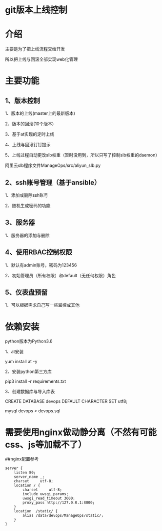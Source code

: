 # git版本上线控制


# 介绍
主要是为了把上线流程交给开发

所以把上线与回滚全部实现web化管理



# 主要功能
## 1、版本控制

1、版本的上线(master上的最新版本)

2、版本的回滚(10个版本)

3、基于at实现的定时上线

4、上线与回滚钉钉提示

5、上线过程自动更改slb权重（暂时没用到，所以只写了控制slb权重的daemon）

阿里云slb程序文件ManageOps/src/aliyun_slb.py

## 2、ssh账号管理（基于ansible）

1、添加或删除ssh账号

2、随机生成密码的功能

## 3、服务器

1、服务器的添加与删除

## 4、使用RBAC控制权限

1、默认有admin账号，密码为123456

2、初始管理员（所有权限）和default（无任何权限）角色

## 5、仪表盘预留

1、可以根据需求自己写一些监控或其他


# 依赖安装

python版本为Python3.6

1、at安装

yum install at -y

2、安装python第三方库

pip3 install -r requirements.txt

3、创建数据库与导入库表

CREATE DATABASE devops DEFAULT CHARACTER SET utf8;

mysql devops <  devops.sql 


# 需要使用nginx做动静分离（不然有可能css、js等加载不了）

##nginx配置参考

```
server {
    listen 80;
    server_name _;
    charset     utf-8;
    location / {
        charset     utf-8;
        include uwsgi_params;
        uwsgi_read_timeout 3600;
        proxy_pass http://127.0.0.1:8000;
    }
    location  /static/ {
        alias /data/devops/ManageOps/static/;
    }
}

```


